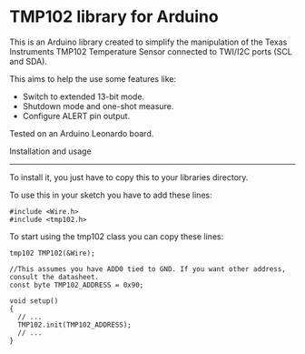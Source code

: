 TMP102 library for Arduino
=============
This is an Arduino library created to simplify the manipulation of the
Texas Instruments TMP102 Temperature Sensor connected to TWI/I2C ports (SCL and SDA).

This aims to help the use some features like:
* Switch to extended 13-bit mode.
* Shutdown mode and one-shot measure.
* Configure ALERT pin output.

Tested on an Arduino Leonardo board.

Installation and usage
______________________

To install it, you just have to copy this to your libraries directory.

To use this in your sketch you have to add these lines:
    
    #include <Wire.h>
    #include <tmp102.h>

To start using the tmp102 class you can copy these lines:
  
    tmp102 TMP102(&Wire);
    
    //This assumes you have ADD0 tied to GND. If you want other address, consult the datasheet.
    const byte TMP102_ADDRESS = 0x90;
    
    void setup()
    {
      // ...
      TMP102.init(TMP102_ADDRESS);
      // ...
    }
  
  
